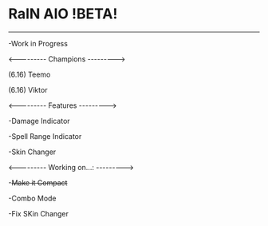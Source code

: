 # RaIN AIO !BETA!
___
-Work in Progress

<---------
Champions
--------->

(6.16) Teemo

(6.16) Viktor

<---------
Features
--------->

-Damage Indicator

-Spell Range Indicator

-Skin Changer

<---------
Working on...:
--------->

-~~Make it Compact~~

-Combo Mode

-Fix SKin Changer

